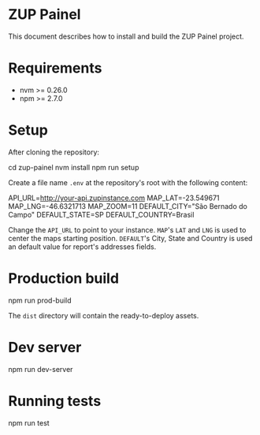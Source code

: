 ZUP Painel
=========

This document describes how to install and build the ZUP Painel project.

# Requirements

 - nvm >= 0.26.0
 - npm >= 2.7.0

# Setup

After cloning the repository:
  
  cd zup-painel
  nvm install
  npm run setup

Create a file name `.env` at the repository's root with the following content:

  API_URL=http://your-api.zupinstance.com
  MAP_LAT=-23.549671
  MAP_LNG=-46.6321713
  MAP_ZOOM=11
  DEFAULT_CITY="São Bernado do Campo"
  DEFAULT_STATE=SP
  DEFAULT_COUNTRY=Brasil

Change the `API_URL` to point to your instance. `MAP`'s `LAT` and `LNG` is used to center the maps starting position. 
`DEFAULT`'s City, State and Country is used an default value for report's addresses fields.

# Production build

  npm run prod-build

The `dist` directory will contain the ready-to-deploy assets.

# Dev server

  npm run dev-server
 
# Running tests

  npm run test
